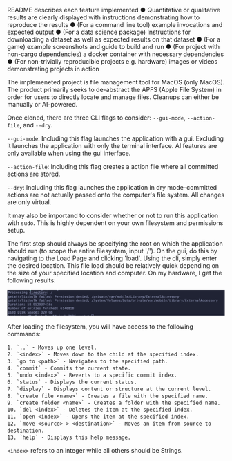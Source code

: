 README describes
each feature
implemented
● Quantitative or qualitative results are clearly displayed with instructions demonstrating how to reproduce the results
● (For a command line tool) example invocations and expected output
● (For a data science package) Instructions for downloading a dataset as well as expected results on that dataset
● (For a game) example screenshots and guide to build and run
● (For project with non-cargo dependencies) a docker container with necessary dependencies
● (For non-trivially reproducible projects e.g. hardware) images or videos demonstrating projects in action

The implemeneted project is file management tool for MacOS (only MacOS). The product primarily seeks to de-abstract the APFS (Apple File System) in order for users to directly locate and manage files. Cleanups can either be manually or AI-powered.

Once cloned, there are three CLI flags to consider: `--gui-mode`, `--action-file`, and `--dry`.

`--gui-mode`: Including this flag launches the application with a gui. Excluding it launches the application with only the terminal interface. AI features are only available when using the gui interface.

`--action-file`: Including this flag creates a action file where all committed actions are stored.

`--dry`: Including this flag launches the application in dry mode–committed actions are not actually passed onto the computer's file system. All changes are only virtual.

It may also be importand to consider whether or not to run this application with `sudo`. This is highly dependent on your own filesystem and permissions setup.

The first step should always be specifying the root on which the application should run (to scope the entire filesystem, input '/'). On the gui, do this by navigating to the Load Page and clicking 'load'. Using the cli, simply enter the desired location. This file load should be relatively quick depending on the size of your specified location and computer. On my hardware, I get the following results:

![performance image](images/performance.png "Optional title")


After loading the filesystem, you will have access to the following commands:
```
1. `..` - Moves up one level.
2. `<index>` - Moves down to the child at the specified index.
3. `go to <path>` - Navigates to the specified path.
4. `commit` - Commits the current state.
5. `undo <index>` - Reverts to a specific commit index.
6. `status` - Displays the current status.
7. `display` - Displays content or structure at the current level.
8. `create file <name>` - Creates a file with the specified name.
9. `create folder <name>` - Creates a folder with the specified name.
10. `del <index>` - Deletes the item at the specified index.
11. `open <index>` - Opens the item at the specified index.
12. `move <source> > <destination>` - Moves an item from source to destination.
13. `help` - Displays this help message.
```

`<index>` refers to an integer while all others should be Strings.